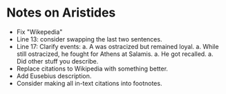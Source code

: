 # Notes on Aristides

- Fix "Wikepedia"
- Line 13: consider swapping the last two sentences.
- Line 17: Clarify events:
  a. A was ostracized but remained loyal.
  a. While still ostracized, he fought for Athens at Salamis.
  a. He got recalled.
  a. Did other stuff you describe.
- Replace citations to Wikipedia with something better.
- Add Eusebius description.
- Consider making all in-text citations into footnotes.
